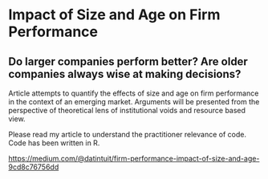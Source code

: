 # Impact of Size and Age on Firm Performance

## Do larger companies perform better? Are older companies always wise at making decisions?

Article attempts to quantify the effects of size and age on firm performance in the context of an emerging market. Arguments will be presented from the perspective of theoretical lens of institutional voids and resource based view.

Please read my article to understand the practitioner relevance of code. Code has been written in R.

https://medium.com/@datintuit/firm-performance-impact-of-size-and-age-9cd8c76756dd
